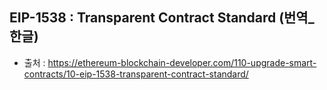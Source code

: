 ## EIP-1538 : Transparent Contract Standard (번역_한글)
- 출처 : https://ethereum-blockchain-developer.com/110-upgrade-smart-contracts/10-eip-1538-transparent-contract-standard/

